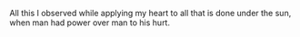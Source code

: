 All this I observed while applying my heart to all that is done under the sun, when man had power over man to his hurt.
